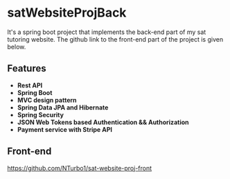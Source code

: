 # satWebsiteProjBack

It's a spring boot project that implements the back-end part of my sat tutoring website. The github link to the front-end part of the project is given below.

## Features

- **Rest API**
- **Spring Boot**
- **MVC design pattern**
- **Spring Data JPA and Hibernate**
- **Spring Security**
- **JSON Web Tokens based Authentication && Authorization**
- **Payment service with Stripe API**

## Front-end
https://github.com/NTurbo1/sat-website-proj-front
